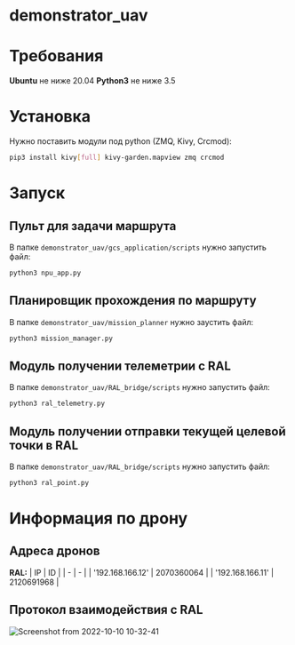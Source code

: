 # demonstrator_uav

# Требования

**Ubuntu** не ниже 20.04
**Python3** не ниже 3.5

# Установка

Нужно поставить модули под python (ZMQ, Kivy, Crcmod):
```bash
pip3 install kivy[full] kivy-garden.mapview zmq crcmod
```

# Запуск
## Пульт для задачи маршрута

В папке `demonstrator_uav/gcs_application/scripts` нужно запустить файл:
```bash
python3 npu_app.py
```

## Планировщик прохождения по маршруту

В папке `demonstrator_uav/mission_planner` нужно заустить файл:
```bash
python3 mission_manager.py
```

## Модуль получении телеметрии с RAL

В папке `demonstrator_uav/RAL_bridge/scripts` нужно запустить файл:
```bash
python3 ral_telemetry.py
```

## Модуль получении отправки текущей целевой точки в RAL

В папке `demonstrator_uav/RAL_bridge/scripts` нужно запустить файл:
```bash
python3 ral_point.py
```

# Информация по дрону
## Адреса дронов
**RAL:**
| IP | ID |
| - | - |
| '192.168.166.12' | 2070360064 |
| '192.168.166.11' | 2120691968 |

## Протокол взаимодействия с RAL

![Screenshot from 2022-10-10 10-32-41](https://user-images.githubusercontent.com/78022926/194817289-d7288a5e-96b7-4c91-86b1-9245f7839ec3.png)
